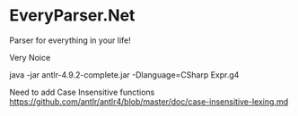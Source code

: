 # EveryParser.Net
Parser for everything in your life!

Very Noice

java -jar antlr-4.9.2-complete.jar -Dlanguage=CSharp Expr.g4

Need to add Case Insensitive functions
https://github.com/antlr/antlr4/blob/master/doc/case-insensitive-lexing.md